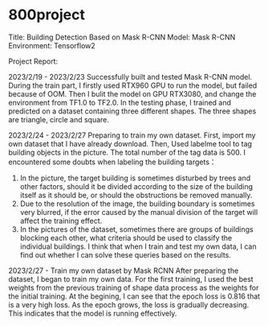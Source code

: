 # 800project
Title: Building Detection Based on Mask R-CNN
Model: Mask R-CNN
Environment: Tensorflow2

Project Report:

2023/2/19 - 2023/2/23
Successfully built and tested Mask R-CNN model.
During the train part, I firstly used RTX960 GPU to run the model, but failed because of OOM.
Then I bulit the model on GPU RTX3080, and change the environment from TF1.0 to TF2.0.
In the testing phase, I trained and predicted on a dataset containing three different shapes. The three shapes are triangle, circle and square.

2023/2/24 - 2023/2/27
Preparing to train my own dataset.
First, import my own dataset that I have already download.
Then, Used labelme tool to tag building objects in the picture. The total number of the tag data is 500.
I encountered some doubts when labeling the building targets：
  1. In the picture, the target building is sometimes disturbed by trees and other factors, should it be divided according to the size of the building itself as it should be, or should the obstructions be removed manually.
  2. Due to the resolution of the image, the building boundary is sometimes very blurred, if the error caused by the manual division of the target will affect the training effect.
  3. In the pictures of the dataset, sometimes there are groups of buildings blocking each other, what criteria should be used to classify the individual buildings.
I think that when I train and test my own data, I can find out whether I can solve these queries based on the results.

2023/2/27 - 
Train my own dataset by Mask RCNN
After preparing the dataset, I began to train my own data. 
For the first training, I used the best weights from the previous training of shape data process as the weights for the initial training.
At the begining, I can see that the epoch loss is 0.816 that is a very high loss. As the epoch grows, the loss is gradually decreasing. This indicates that the model is running effectively.
